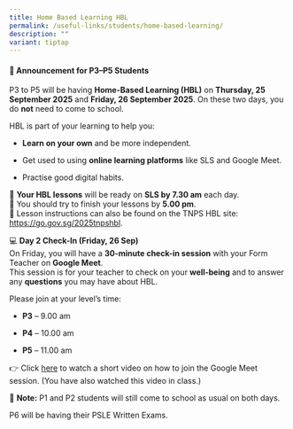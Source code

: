 ```yaml
---
title: Home Based Learning HBL
permalink: /useful-links/students/home-based-learning/
description: ""
variant: tiptap
---
```

<h4>📢 <strong>Announcement for P3–P5 Students</strong></h4>
<p>P3 to P5 will be having <strong>Home-Based Learning (HBL)</strong> on <strong>Thursday, 25 September 2025</strong> and <strong>Friday, 26 September 2025</strong>.
On these two days, you do <strong>not</strong> need to come to school.</p>
<p>HBL is part of your learning to help you:</p>
<ul data-tight="true" class="tight">
<li>
<p><strong>Learn on your own</strong> and be more independent.</p>
</li>
<li>
<p>Get used to using <strong>online learning platforms</strong> like SLS and
Google Meet.</p>
</li>
<li>
<p>Practise good digital habits.</p>
</li>
</ul>
<p>🔹 <strong>Your HBL lessons</strong> will be ready on <strong>SLS by 7.30 am</strong> each
day.
<br>🔹 You should try to finish your lessons by <strong>5.00 pm</strong>.
<br>🔹 Lesson instructions can also be found on the TNPS HBL site: <a href="https://go.gov.sg/2025tnpshbl" rel="noopener nofollow" target="_blank">https://go.gov.sg/2025tnpshbl</a>.</p>
<p>💻 <strong>Day 2 Check-In (Friday, 26 Sep)</strong>
<br>On Friday, you will have a <strong>30-minute check-in session</strong> with
your Form Teacher on <strong>Google Meet</strong>.
<br>This session is for your teacher to check on your <strong>well-being</strong> and
to answer any <strong>questions</strong> you may have about HBL.</p>
<p>Please join at your level’s time:</p>
<ul data-tight="true" class="tight">
<li>
<p><strong>P3</strong> – 9.00 am</p>
</li>
<li>
<p><strong>P4</strong> – 10.00 am</p>
</li>
<li>
<p><strong>P5</strong> – 11.00 am</p>
</li>
</ul>
<p>👉 Click <a href="https://drive.google.com/file/d/1Qv1uVnz4vbwef5RP_6FOq5b96H-EyMXN/view?usp=sharing" rel="noopener nofollow" target="_blank">here</a> to
watch a short video on how to join the Google Meet session. (You have also
watched this video in class.)</p>
<p>📌 <strong>Note:</strong> P1 and P2 students will still come to school as
usual on both days.</p>
<p>P6 will be having their PSLE Written Exams.</p>
<p>&nbsp;</p>